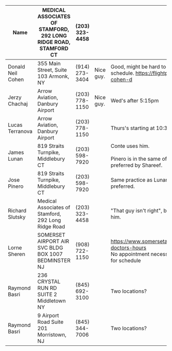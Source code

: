 | Name              | MEDICAL ASSOCIATES OF STAMFORD, 292 LONG RIDGE ROAD, STAMFORD CT | (203) 323-4458 |           |                                                                                                             |
| ----------------- | ---------------------------------------------------------------- | -------------- | --------- | ----------------------------------------------------------------------------------------------------------- |
| Donald Neil Cohen | 355 Main Street, Suite 103 Armonk, NY                            | (914) 273-3404 | Nice guy. | Good, might be hard to get on the schedule. https://flightphysical.com/dr-cohen-d                           |
| Jerzy Chachaj     | Arrow Aviation, Danbury Airport                                  | (203) 778-1150 | Nice guy. | Wed's after 5:15pm                                                                                          |
| Lucas Terranova   | Arrow Aviation, Danbury Airport                                  | (203) 778-1150 |           | Thurs's starting at 10:30am                                                                                 |
| James Lunan       | 819 Straits Turnpike, Middlebury CT                              | (203) 598-7920 |           | Conte uses him.<br><br>Pinero is in the same office and is preferred by Shareef.                            |
| Jose Pinero       | 819 Straits Turnpike, Middlebury CT                              | (203) 598-7920 |           | Same practice as Lunan. Might be preferred.                                                                 |
| Richard Slutsky   | Medical Associates of Stamford, 292 Long Ridge Road              | (203) 323-4458 |           | "That guy isn't right", but also Ben likes him.                                                             |
| Lorne Sheren      | SOMERSET AIRPORT AIR SVC BLDG BOX 1007 BEDMINSTER NJ             | (908) 722-1150 |           | https://www.somersetairport.com/about-doctors-hours<br>No appointment necessarily, see website for schedule |
| Raymond Basri     | 236 CRYSTAL RUN RD SUITE 2 Middletown NY                         | (845) 692-3100 |           | Two locations?                                                                                              |
| Raymond Basri     | 9 Airport Road Suite 201 Morristown, NJ                          | (845) 344-7006 |           | Two locations?                                                                                              |
